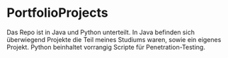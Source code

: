 # PortfolioProjects

Das Repo ist in Java und Python unterteilt. In Java befinden sich überwiegend Projekte die Teil meines Studiums waren, sowie ein eigenes Projekt. Python beinhaltet vorrangig Scripte für Penetration-Testing.  
